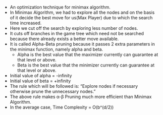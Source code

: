 - An optimization technique for minimax algorithm.
- In Minimax Algorithm, we had to explore all the nodes and on the basis of it decide the best move for us(Max Player) due to which the search time increased.
- Here we cut off the search by exploring less number of nodes.
- It cuts off branches in the game tree which need not be searched because there already exists a better move available. 
- It is called Alpha-Beta pruning because it passes 2 extra parameters in the minimax function, namely alpha and beta.
  * Alpha is the best value that the maximizer currently can guarantee at that level or above.
  * Beta is the best value that the minimizer currently can guarantee at that level or above.
- Initial value of alpha = -infinity
- Initial value of beta = +infinity
- The rule which will be followed is: “Explore nodes if necessary otherwise prune the unnecessary nodes.”
- The above rule makes α-β Pruning much more efficient than Minimax Algorithm.
- In the average case, Time Complexity = O(b^(d/2))
